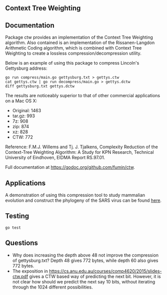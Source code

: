 Context Tree Weighting
-----

## Documentation
Package ctw provides an implementation of the Context Tree Weighting algorithm. Also contained is an implementation of the Rissanen-Langdon Arithmetic Coding algorithm, which is combined with Context Tree Weighting to create a lossless compression/decompression utility.

Below is an example of using this package to compress Lincoln's Gettysburg address:

```
go run compress/main.go gettysburg.txt > gettys.ctw
cat gettys.ctw | go run decompress/main.go > gettys.dctw
diff gettysburg.txt gettys.dctw
```

The results are noticeably superior to that of other commercial applications on a Mac OS X:
  * Original: 1463
  * tar.gz: 993
  * 7z: 908
  * zip: 874
  * xz: 828
  * CTW: 772

Reference: F.M.J. Willems and Tj. J. Tjalkens, Complexity Reduction of the Context-Tree Weighting Algorithm: A Study for KPN Research, Technical University of Eindhoven, EIDMA Report RS.97.01.

Full documentation at https://godoc.org/github.com/fumin/ctw.

## Applications
A demonstration of using this compression tool to study mammalian evolution and construct the phylogeny of the SARS virus can be found [here](https://docs.google.com/presentation/d/1LUbo-6mLpYTwcELOLlRR4ohku9j2kCiQj_2sYPh0uWA/edit?usp=sharing).

## Testing
`go test`

## Questions
* Why does increasing the depth above 48 not improve the compression of gettysburg.txt? Depth 48 gives 772 bytes, while depth 60 also gives 772 bytes.
* The exposition in https://cs.anu.edu.au/courses/comp4620/2015/slides-ctw.pdf gives a CTW based way of predicting the next bit. However, it is not clear how should we predict the next say 10 bits, without iterating through the 1024 different possibilities.
